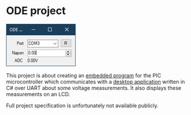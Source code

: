 # ODE project

![GUI for the desktop application.](./Report/GUI.png?raw=true)

This project is about creating an [embedded program](./PIC) for the PIC
microcontroller which communicates with a [desktop application](./Desktop)
written in C# over UART about some voltage measurements. It also displays these
measurements on an LCD.

Full project specification is unfortunately not available publicly.
